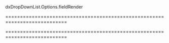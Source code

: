 <!--id-->dxDropDownList.Options.fieldRender<!--/id-->
===========================================================================
<!--hidden--><!--/hidden-->
===========================================================================

